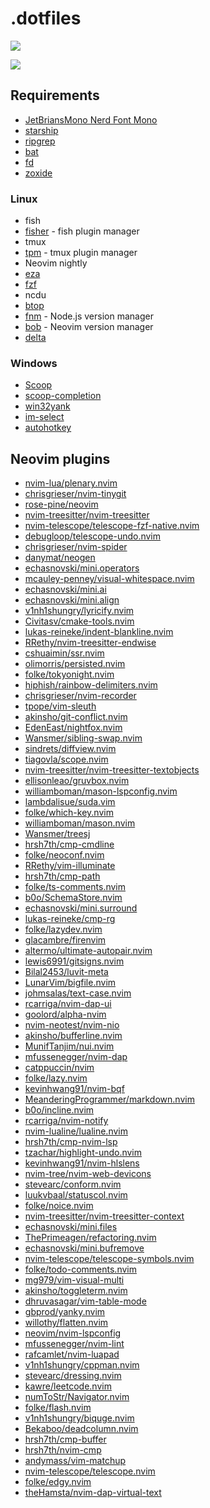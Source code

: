 # .dotfiles

![](https://github.com/v1nh1shungry/.dotfiles/assets/98312435/5031f191-58a9-4571-b5ae-0ca31c8e0060)

![](https://github.com/v1nh1shungry/.dotfiles/assets/98312435/f010d957-02d8-48ef-856b-ea4a95056e97)

## Requirements

* [JetBriansMono Nerd Font Mono](https://github.com/ryanoasis/nerd-fonts)
* [starship](https://github.com/starship/starship)
* [ripgrep](https://github.com/BurntSushi/ripgrep)
* [bat](https://github.com/sharkdp/bat)
* [fd](https://github.com/sharkdp/fd)
* [zoxide](https://github.com/ajeetdsouza/zoxide)

### Linux

* fish
* [fisher](https://github.com/jorgebucaran/fisher) - fish plugin manager
* tmux
* [tpm](https://github.com/tmux-plugins/tpm) - tmux plugin manager
* Neovim nightly
* [eza](https://github.com/eza-community/eza)
* [fzf](https://github.com/junegunn/fzf)
* ncdu
* [btop](https://github.com/aristocratos/btop)
* [fnm](https://github.com/Schniz/fnm) - Node.js version manager
* [bob](https://github.com/MordechaiHadad/bob) - Neovim version manager
* [delta](https://github.com/dandavison/delta)

### Windows

* [Scoop](https://github.com/ScoopInstaller/Scoop)
* [scoop-completion](https://github.com/Moeologist/scoop-completion)
* [win32yank](https://github.com/equalsraf/win32yank)
* [im-select](https://github.com/daipeihust/im-select)
* [autohotkey](https://www.autohotkey.com/)
<!-- Neovim plugins -->
## Neovim plugins
* [nvim-lua/plenary.nvim](https://github.com/nvim-lua/plenary.nvim.git)
* [chrisgrieser/nvim-tinygit](https://github.com/chrisgrieser/nvim-tinygit.git)
* [rose-pine/neovim](https://github.com/rose-pine/neovim.git)
* [nvim-treesitter/nvim-treesitter](https://github.com/nvim-treesitter/nvim-treesitter.git)
* [nvim-telescope/telescope-fzf-native.nvim](https://github.com/nvim-telescope/telescope-fzf-native.nvim.git)
* [debugloop/telescope-undo.nvim](https://github.com/debugloop/telescope-undo.nvim.git)
* [chrisgrieser/nvim-spider](https://github.com/chrisgrieser/nvim-spider.git)
* [danymat/neogen](https://github.com/danymat/neogen.git)
* [echasnovski/mini.operators](https://github.com/echasnovski/mini.operators.git)
* [mcauley-penney/visual-whitespace.nvim](https://github.com/mcauley-penney/visual-whitespace.nvim.git)
* [echasnovski/mini.ai](https://github.com/echasnovski/mini.ai.git)
* [echasnovski/mini.align](https://github.com/echasnovski/mini.align.git)
* [v1nh1shungry/lyricify.nvim](https://github.com/v1nh1shungry/lyricify.nvim.git)
* [Civitasv/cmake-tools.nvim](https://github.com/Civitasv/cmake-tools.nvim.git)
* [lukas-reineke/indent-blankline.nvim](https://github.com/lukas-reineke/indent-blankline.nvim.git)
* [RRethy/nvim-treesitter-endwise](https://github.com/RRethy/nvim-treesitter-endwise.git)
* [cshuaimin/ssr.nvim](https://github.com/cshuaimin/ssr.nvim.git)
* [olimorris/persisted.nvim](https://github.com/olimorris/persisted.nvim.git)
* [folke/tokyonight.nvim](https://github.com/folke/tokyonight.nvim.git)
* [hiphish/rainbow-delimiters.nvim](https://github.com/hiphish/rainbow-delimiters.nvim.git)
* [chrisgrieser/nvim-recorder](https://github.com/chrisgrieser/nvim-recorder.git)
* [tpope/vim-sleuth](https://github.com/tpope/vim-sleuth.git)
* [akinsho/git-conflict.nvim](https://github.com/akinsho/git-conflict.nvim.git)
* [EdenEast/nightfox.nvim](https://github.com/EdenEast/nightfox.nvim.git)
* [Wansmer/sibling-swap.nvim](https://github.com/Wansmer/sibling-swap.nvim.git)
* [sindrets/diffview.nvim](https://github.com/sindrets/diffview.nvim.git)
* [tiagovla/scope.nvim](https://github.com/tiagovla/scope.nvim.git)
* [nvim-treesitter/nvim-treesitter-textobjects](https://github.com/nvim-treesitter/nvim-treesitter-textobjects.git)
* [ellisonleao/gruvbox.nvim](https://github.com/ellisonleao/gruvbox.nvim.git)
* [williamboman/mason-lspconfig.nvim](https://github.com/williamboman/mason-lspconfig.nvim.git)
* [lambdalisue/suda.vim](https://github.com/lambdalisue/suda.vim.git)
* [folke/which-key.nvim](https://github.com/folke/which-key.nvim.git)
* [williamboman/mason.nvim](https://github.com/williamboman/mason.nvim.git)
* [Wansmer/treesj](https://github.com/Wansmer/treesj.git)
* [hrsh7th/cmp-cmdline](https://github.com/hrsh7th/cmp-cmdline.git)
* [folke/neoconf.nvim](https://github.com/folke/neoconf.nvim.git)
* [RRethy/vim-illuminate](https://github.com/RRethy/vim-illuminate.git)
* [hrsh7th/cmp-path](https://github.com/hrsh7th/cmp-path.git)
* [folke/ts-comments.nvim](https://github.com/folke/ts-comments.nvim.git)
* [b0o/SchemaStore.nvim](https://github.com/b0o/SchemaStore.nvim.git)
* [echasnovski/mini.surround](https://github.com/echasnovski/mini.surround.git)
* [lukas-reineke/cmp-rg](https://github.com/lukas-reineke/cmp-rg.git)
* [folke/lazydev.nvim](https://github.com/folke/lazydev.nvim.git)
* [glacambre/firenvim](https://github.com/glacambre/firenvim.git)
* [altermo/ultimate-autopair.nvim](https://github.com/altermo/ultimate-autopair.nvim.git)
* [lewis6991/gitsigns.nvim](https://github.com/lewis6991/gitsigns.nvim.git)
* [Bilal2453/luvit-meta](https://github.com/Bilal2453/luvit-meta.git)
* [LunarVim/bigfile.nvim](https://github.com/LunarVim/bigfile.nvim.git)
* [johmsalas/text-case.nvim](https://github.com/johmsalas/text-case.nvim.git)
* [rcarriga/nvim-dap-ui](https://github.com/rcarriga/nvim-dap-ui.git)
* [goolord/alpha-nvim](https://github.com/goolord/alpha-nvim.git)
* [nvim-neotest/nvim-nio](https://github.com/nvim-neotest/nvim-nio.git)
* [akinsho/bufferline.nvim](https://github.com/akinsho/bufferline.nvim.git)
* [MunifTanjim/nui.nvim](https://github.com/MunifTanjim/nui.nvim.git)
* [mfussenegger/nvim-dap](https://github.com/mfussenegger/nvim-dap.git)
* [catppuccin/nvim](https://github.com/catppuccin/nvim.git)
* [folke/lazy.nvim](https://github.com/folke/lazy.nvim.git)
* [kevinhwang91/nvim-bqf](https://github.com/kevinhwang91/nvim-bqf.git)
* [MeanderingProgrammer/markdown.nvim](https://github.com/MeanderingProgrammer/markdown.nvim.git)
* [b0o/incline.nvim](https://github.com/b0o/incline.nvim.git)
* [rcarriga/nvim-notify](https://github.com/rcarriga/nvim-notify.git)
* [nvim-lualine/lualine.nvim](https://github.com/nvim-lualine/lualine.nvim.git)
* [hrsh7th/cmp-nvim-lsp](https://github.com/hrsh7th/cmp-nvim-lsp.git)
* [tzachar/highlight-undo.nvim](https://github.com/tzachar/highlight-undo.nvim.git)
* [kevinhwang91/nvim-hlslens](https://github.com/kevinhwang91/nvim-hlslens.git)
* [nvim-tree/nvim-web-devicons](https://github.com/nvim-tree/nvim-web-devicons.git)
* [stevearc/conform.nvim](https://github.com/stevearc/conform.nvim.git)
* [luukvbaal/statuscol.nvim](https://github.com/luukvbaal/statuscol.nvim.git)
* [folke/noice.nvim](https://github.com/folke/noice.nvim.git)
* [nvim-treesitter/nvim-treesitter-context](https://github.com/nvim-treesitter/nvim-treesitter-context.git)
* [echasnovski/mini.files](https://github.com/echasnovski/mini.files.git)
* [ThePrimeagen/refactoring.nvim](https://github.com/ThePrimeagen/refactoring.nvim.git)
* [echasnovski/mini.bufremove](https://github.com/echasnovski/mini.bufremove.git)
* [nvim-telescope/telescope-symbols.nvim](https://github.com/nvim-telescope/telescope-symbols.nvim.git)
* [folke/todo-comments.nvim](https://github.com/folke/todo-comments.nvim.git)
* [mg979/vim-visual-multi](https://github.com/mg979/vim-visual-multi.git)
* [akinsho/toggleterm.nvim](https://github.com/akinsho/toggleterm.nvim.git)
* [dhruvasagar/vim-table-mode](https://github.com/dhruvasagar/vim-table-mode.git)
* [gbprod/yanky.nvim](https://github.com/gbprod/yanky.nvim.git)
* [willothy/flatten.nvim](https://github.com/willothy/flatten.nvim.git)
* [neovim/nvim-lspconfig](https://github.com/neovim/nvim-lspconfig.git)
* [mfussenegger/nvim-lint](https://github.com/mfussenegger/nvim-lint.git)
* [rafcamlet/nvim-luapad](https://github.com/rafcamlet/nvim-luapad.git)
* [v1nh1shungry/cppman.nvim](https://github.com/v1nh1shungry/cppman.nvim.git)
* [stevearc/dressing.nvim](https://github.com/stevearc/dressing.nvim.git)
* [kawre/leetcode.nvim](https://github.com/kawre/leetcode.nvim.git)
* [numToStr/Navigator.nvim](https://github.com/numToStr/Navigator.nvim.git)
* [folke/flash.nvim](https://github.com/folke/flash.nvim.git)
* [v1nh1shungry/biquge.nvim](https://github.com/v1nh1shungry/biquge.nvim.git)
* [Bekaboo/deadcolumn.nvim](https://github.com/Bekaboo/deadcolumn.nvim.git)
* [hrsh7th/cmp-buffer](https://github.com/hrsh7th/cmp-buffer.git)
* [hrsh7th/nvim-cmp](https://github.com/hrsh7th/nvim-cmp.git)
* [andymass/vim-matchup](https://github.com/andymass/vim-matchup.git)
* [nvim-telescope/telescope.nvim](https://github.com/nvim-telescope/telescope.nvim.git)
* [folke/edgy.nvim](https://github.com/folke/edgy.nvim.git)
* [theHamsta/nvim-dap-virtual-text](https://github.com/theHamsta/nvim-dap-virtual-text.git)
<!-- Neovim plugins -->
